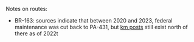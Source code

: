 Notes on routes:
* BR-163: sources indicate that between 2020 and 2023, federal maintenance was cut back to PA-431, but [km posts](https://www.google.com/maps/@-2.4892553,-54.7331551,3a,33y,66.13h,84.94t/data=!3m6!1e1!3m4!1sXTxFVTHfnzgrN6zE-CKE2Q!2e0!7i16384!8i8192?entry=ttu) still exist north of there as of 2022t
